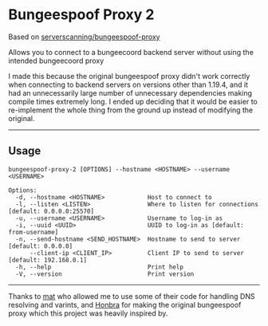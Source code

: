 # Bungeespoof Proxy 2

Based on [serverscanning/bungeespoof-proxy](https://github.com/serverscanning/bungeespoof-proxy)

Allows you to connect to a bungeecoord backend server without using the intended bungeecoord proxy

I made this because the original bungeespoof proxy didn't work correctly when connecting to backend servers on versions other than 1.19.4, and it had an unnecessarily large number of unnecessary dependencies making compile times extremely long. I ended up deciding that it would be easier to re-implement the whole thing from the ground up instead of modifying the original.

---

## Usage

```
bungeespoof-proxy-2 [OPTIONS] --hostname <HOSTNAME> --username <USERNAME>

Options:
  -d, --hostname <HOSTNAME>            Host to connect to
  -l, --listen <LISTEN>                Where to listen for connections [default: 0.0.0.0:25570]
  -u, --username <USERNAME>            Username to log-in as
  -i, --uuid <UUID>                    UUID to log-in as [default: from-username]
  -n, --send-hostname <SEND_HOSTNAME>  Hostname to send to server [default: 0.0.0.0]
      --client-ip <CLIENT_IP>          Client IP to send to server [default: 192.168.0.1]
  -h, --help                           Print help
  -V, --version                        Print version
```

---

Thanks to [mat](https://github.com/mat-1/) who allowed me to use some of their code for handling DNS resolving and varints, and [Honbra](https://github.com/HonbraDev) for making the original bungeespoof proxy which this project was heavily inspired by.
